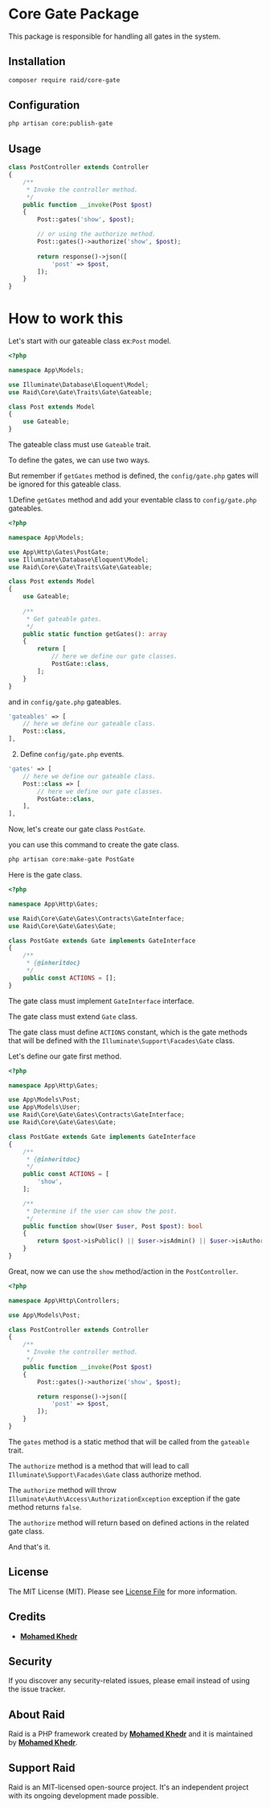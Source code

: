 # Core Gate Package

This package is responsible for handling all gates in the system.

## Installation

``` bash
composer require raid/core-gate
```

## Configuration

``` bash
php artisan core:publish-gate
```


## Usage

``` php
class PostController extends Controller
{
    /**
     * Invoke the controller method.
     */
    public function __invoke(Post $post)
    {
        Post::gates('show', $post);

        // or using the authorize method.
        Post::gates()->authorize('show', $post);
        
        return response()->json([
            'post' => $post,
        ]);
    }
}
```

# How to work this

Let's start with our gateable class ex:`Post` model.

``` php
<?php

namespace App\Models;

use Illuminate\Database\Eloquent\Model;
use Raid\Core\Gate\Traits\Gate\Gateable;

class Post extends Model
{
    use Gateable;
}
```

The gateable class must use `Gateable` trait.

To define the gates, we can use two ways.

But remember if `getGates` method is defined, the `config/gate.php` gates will be ignored for this gateable class.

1.Define `getGates` method and add your eventable class to `config/gate.php` gateables.

``` php
<?php

namespace App\Models;

use App\Http\Gates\PostGate;
use Illuminate\Database\Eloquent\Model;
use Raid\Core\Gate\Traits\Gate\Gateable;

class Post extends Model
{
    use Gateable;
    
    /**
     * Get gateable gates.
     */
    public static function getGates(): array
    {
        return [
            // here we define our gate classes.
            PostGate::class,
        ];
    }
}
```

and in `config/gate.php` gateables.

``` php
'gateables' => [
    // here we define our gateable class.
    Post::class,
], 
```

2. Define `config/gate.php` events.

``` php
'gates' => [
    // here we define our gateable class.
    Post::class => [
        // here we define our gate classes.
        PostGate::class,
    ],
], 
```

Now, let's create our gate class `PostGate`.

you can use this command to create the gate class.

``` bash
php artisan core:make-gate PostGate
```
Here is the gate class.

``` php
<?php

namespace App\Http\Gates;

use Raid\Core\Gate\Gates\Contracts\GateInterface;
use Raid\Core\Gate\Gates\Gate;

class PostGate extends Gate implements GateInterface
{
    /**
     * {@inheritdoc}
     */
    public const ACTIONS = [];
}
```

The gate class must implement `GateInterface` interface.

The gate class must extend `Gate` class.

The gate class must define `ACTIONS` constant, which is the gate methods that will be defined with the `Illuminate\Support\Facades\Gate` class.

Let's define our gate first method.

``` php
<?php

namespace App\Http\Gates;

use App\Models\Post;
use App\Models\User;
use Raid\Core\Gate\Gates\Contracts\GateInterface;
use Raid\Core\Gate\Gates\Gate;

class PostGate extends Gate implements GateInterface
{
    /**
     * {@inheritdoc}
     */
    public const ACTIONS = [
        'show',
    ];

    /**
     * Determine if the user can show the post.
     */
    public function show(User $user, Post $post): bool
    {
        return $post->isPublic() || $user->isAdmin() || $user->isAuthor($post);
    }
}
```

Great, now we can use the `show` method/action in the `PostController`.

``` php
<?php

namespace App\Http\Controllers;

use App\Models\Post;

class PostController extends Controller
{
    /**
     * Invoke the controller method.
     */
    public function __invoke(Post $post)
    {
        Post::gates()->authorize('show', $post);

        return response()->json([
            'post' => $post,
        ]);
    }
}
```

The `gates` method is a static method that will be called from the `gateable` trait.

The `authorize` method is a method that will lead to call `Illuminate\Support\Facades\Gate` class authorize method.

The `authorize` method will throw `Illuminate\Auth\Access\AuthorizationException` exception if the gate method returns `false`.

The `authorize` method will return based on defined actions in the related gate class.

And that's it.

## License

The MIT License (MIT). Please see [License File](LICENSE.md) for more information.

## Credits

- **[Mohamed Khedr](https://github.com/MohamedKhedr700)**

## Security

If you discover any security-related issues, please email
instead of using the issue tracker.

## About Raid

Raid is a PHP framework created by **[Mohamed Khedr](https://github.com/MohamedKhedr700)**
and it is maintained by **[Mohamed Khedr](https://github.com/MohamedKhedr700)**.

## Support Raid

Raid is an MIT-licensed open-source project. It's an independent project with its ongoing development made possible.

